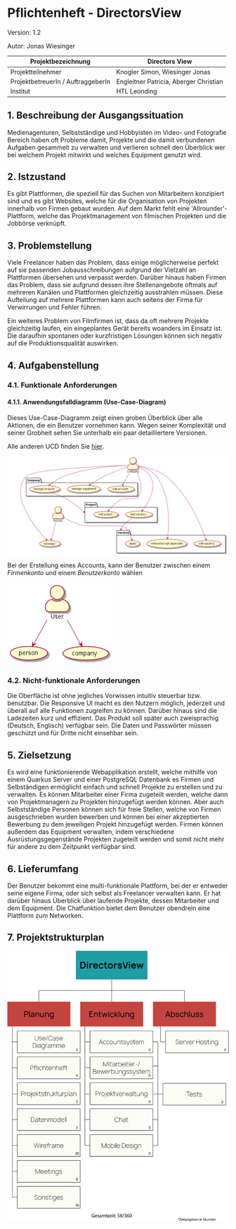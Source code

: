 # Pflichtenheft - DirectorsView

Version: 1.2

Autor: Jonas Wiesinger 

| Projektbezeichnung             | Directors View                         |
| ------------------------------ | -------------------------------------- |
| Projektteilnehmer              | Knogler Simon, Wiesinger Jonas         |
| ProjektbetreuerIn / AuftraggeberIn | Engleitner Patricia, Aberger Christian |
| Institut                       | HTL Leonding                           |

## 1. Beschreibung der Ausgangssituation

Medienagenturen, Selbstständige und Hobbyisten im Video- und Fotografie Bereich haben oft Probleme damit, Projekte 
und die damit verbundenen Aufgaben gesammelt zu verwalten und verlieren schnell den Überblick wer bei welchem Projekt 
mitwirkt und welches Equipment genutzt wird. 

## 2. Istzustand

Es gibt Plattformen, die speziell für das Suchen von Mitarbeitern konzipiert sind und es gibt Websites, 
welche für die Organisation von Projekten innerhalb von Firmen gebaut wurden. Auf dem Markt fehlt eine 'Allrounder'-Plattform, 
welche das Projektmanagement von filmischen Projekten und die Jobbörse verknüpft.

## 3. Problemstellung

Viele Freelancer haben das Problem, dass einige möglicherweise perfekt auf sie passenden Jobausschreibungen aufgrund 
der Vielzahl an Plattformen übersehen und verpasst werden. Darüber hinaus haben Firmen das Problem, dass sie aufgrund 
dessen ihre Stellenangebote oftmals auf mehreren Kanälen und Plattformen gleichzeitig ausstrahlen müssen. 
Diese Aufteilung auf mehrere Plattformen kann auch seitens der Firma für Verwirrungen und Fehler führen.

Ein weiteres Problem von Filmfirmen ist, dass da oft mehrere Projekte gleichzeitig laufen, ein eingeplantes 
Gerät bereits woanders im Einsatz ist. Die daraufhin spontanen oder kurzfristigen Lösungen können sich negativ auf die 
Produktionsqualität auswirken.

## 4. Aufgabenstellung

### 4.1. Funktionale Anforderungen

#### 4.1.1. Anwendungsfalldiagramm (Use-Case-Diagram)

Dieses Use-Case-Diagramm zeigt einen groben Überblick über alle Aktionen, die ein Benutzer vornehmen kann. Wegen seiner Komplexität und seiner Grobheit sehen Sie unterhalb ein paar detailliertere Versionen. 

Alle anderen UCD finden Sie [hier](https://github.com/DirectorsView/documentation/tree/main/ucd).

![UseCaseDiagram](../ucd/img/ucd_big.png)

Bei der Erstellung eines Accounts, kann der Benutzer zwischen einem *Firmenkonto* und einem *Benutzerkonto* wählen

![UseCaseDiagram](../ucd/img/ucd1.png)

### 4.2. Nicht-funktionale Anforderungen

Die Oberfläche ist ohne jegliches Vorwissen intuitiv steuerbar bzw. benutzbar. Die Responsive UI macht es den Nutzern möglich, jederzeit und überall auf alle Funktionen zugreifen zu können. Darüber hinaus sind die Ladezeiten kurz und effizient. Das Produkt soll später auch zweisprachig (Deutsch, Englisch) verfügbar sein. Die Daten und Passwörter müssen geschützt und für Dritte nicht einsehbar sein.

## 5. Zielsetzung

Es wird eine funktionierende Webapplikation erstellt, welche mithilfe von einem Quarkus Server und einer PostgreSQL Datenbank es Firmen und Selbständigen ermöglicht einfach und schnell Projekte zu erstellen und zu verwalten. Es können Mitarbeiter einer Firma zugeteilt werden, welche dann von Projektmanagern zu Projekten hinzugefügt werden können. Aber auch Selbstständige Personen können sich für freie Stellen, welche von Firmen ausgeschrieben wurden bewerben und können bei einer akzeptierten Bewerbung zu dem jeweiligen Projekt hinzugefügt werden. Firmen können außerdem das Equipment verwalten, indem verschiedene Ausrüstungsgegenstände Projekten zugeteilt werden und somit nicht mehr für andere zu dem Zeitpunkt verfügbar sind.

## 6. Lieferumfang

Der Benutzer bekommt eine multi-funktionale Plattform, bei der er entweder seine eigene Firma, oder sich selbst als 
Freelancer verwalten kann. Er hat darüber hinaus Überblick über laufende Projekte, dessen Mitarbeiter und dem Equipment.
Die Chatfunktion bietet dem Benutzer obendrein eine Plattform zum Networken.

## 7. Projektstrukturplan

![Projektstrukturplan](projektstrukturplan.png)
